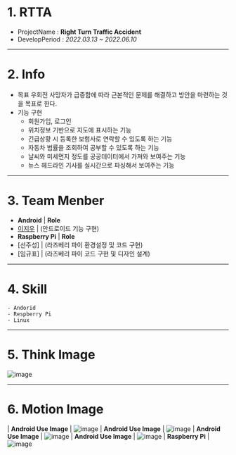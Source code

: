 <!--Header-->
# 1. RTTA
- ProjectName : **Right Turn Traffic Accident**
- DevelopPeriod : *2022.03.13 ~ 2022.06.10*
---
# 2. Info
- 목표
  우회전 사망자가 급증함에 따라 근본적인 문제를 해결하고 방안을 마련하는 것을 목표로 한다.
- 기능 구현
  - 회원가입, 로그인
  - 위치정보 기반으로 지도에 표시하는 기능
  - 긴급상황 시 등록한 보험사로 연락할 수 있도록 하는 기능
  - 자동차 법률을 조회하여 공부할 수 있도록 하는 기능
  - 날씨와 미세먼지 정도를 공공데이터에서 가져와 보여주는 기능
  - 뉴스 헤드라인 기사를 실시간으로 파싱해서 보여주는 기능
---
# 3. Team Menber
- **Android** | **Role**
 - [이지우](https://github.com/CordHouse) | (안드로이드 기능 구현)
- **Raspberry Pi** | **Role**
 - [선주성] | (라즈베리 파이 환경설정 및 코드 구현)
 - [임규표] | (라즈베리 파이 코드 구현 및 디자인 설계)
---
# 4. Skill
```text
- Andorid
- Respberry Pi
- Linux
```
---
# 5. Think Image
![image](https://user-images.githubusercontent.com/74723818/230712427-d072489e-9312-4cf3-8c1a-2cc2737b5759.png)

---
# 6. Motion Image
| **Android Use Image** |
![image](https://user-images.githubusercontent.com/74723818/230712455-bdecf938-2723-4fe7-88bc-3e0ab71b7509.png)
| **Android Use Image** |
![image](https://user-images.githubusercontent.com/74723818/230712488-4336c038-12ce-4644-bdda-0f601b6181ed.png)
| **Android Use Image** |
![image](https://user-images.githubusercontent.com/74723818/230712499-2d0c2dec-ec48-4c0b-8024-3d3c4f2ccff2.png)
| **Android Use Image** |
![image](https://user-images.githubusercontent.com/74723818/230712512-ea11cdee-a0ca-43d3-8eb8-e3303438a2b9.png)
| **Raspberry Pi** |
![image](https://user-images.githubusercontent.com/74723818/230712517-b825a45d-2441-461e-9c32-afd14f38a836.png)

